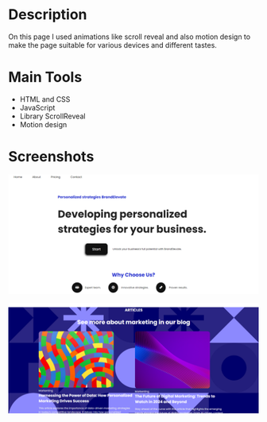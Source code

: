 # Description
On this page I used animations like scroll reveal and also motion design to make the page suitable for various devices 
and different tastes.

# Main Tools
- HTML and CSS
- JavaScript
- Library ScrollReveal
- Motion design

# Screenshots

![Screenshot](./screenshot/screenshot-1.PNG)

![Screenshot](./screenshot/screenshot-2.PNG)
